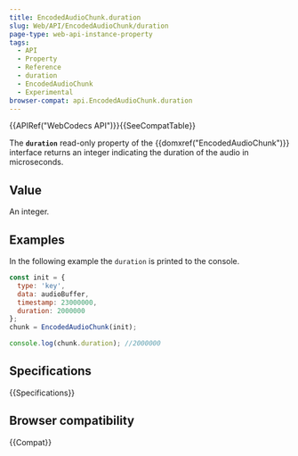 ```yaml
---
title: EncodedAudioChunk.duration
slug: Web/API/EncodedAudioChunk/duration
page-type: web-api-instance-property
tags:
  - API
  - Property
  - Reference
  - duration
  - EncodedAudioChunk
  - Experimental
browser-compat: api.EncodedAudioChunk.duration
---
```

{{APIRef("WebCodecs API")}}{{SeeCompatTable}}

The **`duration`** read-only property of the {{domxref("EncodedAudioChunk")}} interface returns an integer indicating the duration of the audio in microseconds.

## Value

An integer.

## Examples

In the following example the `duration` is printed to the console.

```js
const init = {
  type: 'key',
  data: audioBuffer,
  timestamp: 23000000,
  duration: 2000000
};
chunk = EncodedAudioChunk(init);

console.log(chunk.duration); //2000000
```

## Specifications

{{Specifications}}

## Browser compatibility

{{Compat}}
